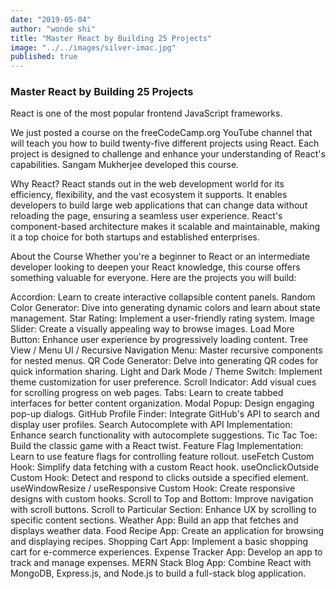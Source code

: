 ```yaml
---
date: "2019-05-04"
author: "wonde shi"
title: "Master React by Building 25 Projects"
image: "../../images/silver-imac.jpg"
published: true
---
```


### Master React by Building 25 Projects

React is one of the most popular frontend JavaScript frameworks.

We just posted a course on the freeCodeCamp.org YouTube channel that will teach you how to build twenty-five different projects using React. Each project is designed to challenge and enhance your understanding of React's capabilities. Sangam Mukherjee developed this course.

Why React?
React stands out in the web development world for its efficiency, flexibility, and the vast ecosystem it supports. It enables developers to build large web applications that can change data without reloading the page, ensuring a seamless user experience. React's component-based architecture makes it scalable and maintainable, making it a top choice for both startups and established enterprises.

About the Course
Whether you're a beginner to React or an intermediate developer looking to deepen your React knowledge, this course offers something valuable for everyone. Here are the projects you will build:

Accordion: Learn to create interactive collapsible content panels.
Random Color Generator: Dive into generating dynamic colors and learn about state management.
Star Rating: Implement a user-friendly rating system.
Image Slider: Create a visually appealing way to browse images.
Load More Button: Enhance user experience by progressively loading content.
Tree View / Menu UI / Recursive Navigation Menu: Master recursive components for nested menus.
QR Code Generator: Delve into generating QR codes for quick information sharing.
Light and Dark Mode / Theme Switch: Implement theme customization for user preference.
Scroll Indicator: Add visual cues for scrolling progress on web pages.
Tabs: Learn to create tabbed interfaces for better content organization.
Modal Popup: Design engaging pop-up dialogs.
GitHub Profile Finder: Integrate GitHub's API to search and display user profiles.
Search Autocomplete with API Implementation: Enhance search functionality with autocomplete suggestions.
Tic Tac Toe: Build the classic game with a React twist.
Feature Flag Implementation: Learn to use feature flags for controlling feature rollout.
useFetch Custom Hook: Simplify data fetching with a custom React hook.
useOnclickOutside Custom Hook: Detect and respond to clicks outside a specified element.
useWindowResize / useResponsive Custom Hook: Create responsive designs with custom hooks.
Scroll to Top and Bottom: Improve navigation with scroll buttons.
Scroll to Particular Section: Enhance UX by scrolling to specific content sections.
Weather App: Build an app that fetches and displays weather data.
Food Recipe App: Create an application for browsing and displaying recipes.
Shopping Cart App: Implement a basic shopping cart for e-commerce experiences.
Expense Tracker App: Develop an app to track and manage expenses.
MERN Stack Blog App: Combine React with MongoDB, Express.js, and Node.js to build a full-stack blog application.
